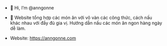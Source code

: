 - 👋 Hi, I’m @anngonne
- 👀  Website tổng hợp các món ăn với vô vàn các công thức, cách nấu khác nhau với đầy đủ gia vị. Hướng dẫn nấu các món ăn ngon hàng ngày dễ làm.

- Website: <a href="https://anngonne.com" >https://anngonne.com</a> 
<!---
anngonne/anngonne is a ✨ special ✨ repository because its `README.md` (this file) appears on your GitHub profile.
You can click the Preview link to take a look at your changes.
--->

